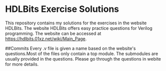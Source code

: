 # HDLBits Exercise Solutions

This repository contains my solutions for the exercises in the website HDLBits.
The website HDLBits offers easy practice questions for Verilog programming.
The website can be accessed at https://hdlbits.01xz.net/wiki/Main_Page. 

##Commits
Every .v file is given a name based on the website's questions.Most of the files only contain a top module. The submodules are usually provided in the questions. Please go through the questions in webite for more details.
